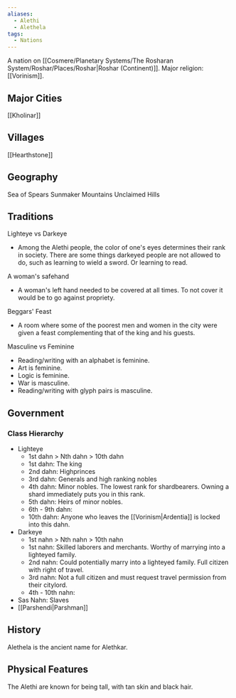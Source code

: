 ```yaml
---
aliases:
  - Alethi
  - Alethela
tags:
  - Nations
---
```

A nation on [[Cosmere/Planetary Systems/The Rosharan System/Roshar/Places/Roshar|Roshar (Continent)]].
Major religion: [[Vorinism]].

## Major Cities
[[Kholinar]]

## Villages
[[Hearthstone]]

## Geography
Sea of Spears
Sunmaker Mountains
Unclaimed Hills

## Traditions
Lighteye vs Darkeye
- Among the Alethi people, the color of one's eyes determines their rank in society. There are some things darkeyed people are not allowed to do, such as learning to wield a sword. Or learning to read.

A woman's safehand
- A woman's left hand needed to be covered at all times. To not cover it would be to go against propriety.

Beggars' Feast
- A room where some of the poorest men and women in the city were given a feast complementing that of the king and his guests.

Masculine vs Feminine
- Reading/writing with an alphabet is feminine.
- Art is feminine.
- Logic is feminine.
- War is masculine.
- Reading/writing with glyph pairs is masculine.

## Government
### Class Hierarchy
* Lighteye
	* 1st dahn > Nth dahn > 10th dahn
	* 1st dahn: The king
	* 2nd dahn: Highprinces
	* 3rd dahn: Generals and high ranking nobles
	* 4th dahn: Minor nobles. The lowest rank for shardbearers. Owning a shard immediately puts you in this rank.
	* 5th dahn: Heirs of minor nobles.
	* 6th - 9th dahn:
	* 10th dahn: Anyone who leaves the [[Vorinism|Ardentia]] is locked into this dahn.
* Darkeye
	* 1st nahn > Nth nahn > 10th nahn
	* 1st nahn: Skilled laborers and merchants. Worthy of marrying into a lighteyed family.
	* 2nd nahn: Could potentially marry into a lighteyed family. Full citizen with right of travel.
	* 3rd nahn: Not a full citizen and must request travel permission from their citylord.
	* 4th - 10th nahn:
* Sas Nahn: Slaves
* [[Parshendi|Parshman]]

## History
Alethela is the ancient name for Alethkar. 

## Physical Features
The Alethi are known for being tall, with tan skin and black hair.